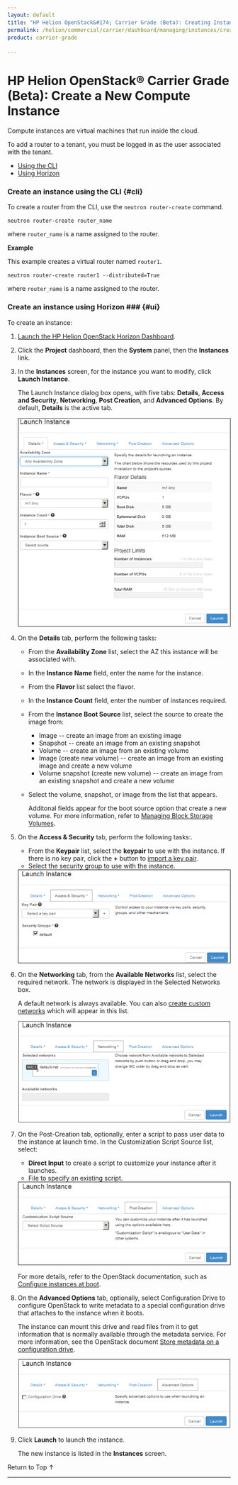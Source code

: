 ```yaml
---
layout: default
title: "HP Helion OpenStack&#174; Carrier Grade (Beta): Creating Instances"
permalink: /helion/commercial/carrier/dashboard/managing/instances/create/
product: carrier-grade

---
```

<!--UNDER REVISION-->

<script>

function PageRefresh {
onLoad="window.refresh"
}

PageRefresh();

</script>

<!-- <p style="font-size: small;"> <a href="/helion/commercial/carrier/ga1/install/">&#9664; PREV</a> | <a href="/helion/commercial/carrier/ga1/install-overview/">&#9650; UP</a> | <a href="/helion/commercial/carrier/ga1/">NEXT &#9654;</a></p> -->

# HP Helion OpenStack&#174; Carrier Grade (Beta): Create a New Compute Instance

Compute instances are virtual machines that run inside the cloud.

To add a router to a tenant, you must be logged in as the user associated with the tenant.

* [Using the CLI](#cli)
* [Using Horizon](#ui)

### Create an instance using the CLI {#cli}

To create a router from the CLI, use the `neutron router-create` command. 

	neutron router-create router_name

where `router_name` is a name assigned to the router. 

**Example**

This example creates a virtual router named `router1`. 

	neutron router-create router1 --distributed=True

where `router_name` is a name assigned to the router. 

### Create an instance using Horizon ### {#ui}

To create an instance:

1. [Launch the HP Helion OpenStack Horizon Dashboard](/helion/openstack/carrier/dashboard/login/).

2. Click the **Project** dashboard, then the **System** panel, then the **Instances** link.

3. In the **Instances** screen, for the instance you want to modify, click **Launch Instance**.

	The Launch Instance dialog box opens, with five tabs: **Details**, **Access and Security**, **Networking**, **Post Creation**, and **Advanced Options**. By default, **Details** is the active tab.

	<img src="media/CGH-Helion-Instance-Launch-Details.png"/>

4. On the **Details** tab, perform the following tasks:

	* From the **Availability Zone** list, select the AZ this instance will be associated with.
	* In the **Instance Name** field, enter the name for the instance.
	* From the **Flavor** list select the flavor.
	* In the **Instance Count** field, enter the number of instances required.
	* From the **Instance Boot Source** list, select the source to create the image from:

		* Image -- create an image from an existing image
		* Snapshot -- create an image from an existing snapshot
		* Volume -- create an image from an existing volume
		* Image (create new volume) -- create an image from an existing image and create a new volume
		* Volume snapshot (create new volume) -- create an image from an existing snapshot and create a new volume

	* Select the volume, snapshot, or image from the list that appears.

		Additonal fields appear for the boot source option that create a new volume. For more information, refer to [Managing Block Storage Volumes](/helion/commercial/carrier/dashboard/managing/volumes/).

5. On the **Access &amp; Security** tab, perform the following tasks:.

	* From the **Keypair** list, select the **keypair** to use with the instance. If there is no key pair, click the **+** button to [import a key pair](/helion/commercial/carrier/dashboard/managing/security/keypairs/#importKeypairs).
	* Select the security group to use with the instance.

	<img src="media/CGH-Helion-Instance-Launch-Access.png"/>

6. On the **Networking** tab, from the **Available Networks** list, select the required network. The network is displayed in the Selected Networks box.

	A default network is always available. You can also [create custom networks](/helion/commercial/carrier/dashboard/managing/network/create/) which will appear in this list.

	<img src="media/CGH-Helion-Instance-Launch-Networking.png"/>

7. On the Post-Creation tab, optionally, enter a script to pass user data to the instance at launch time. In the Customization Script Source list, select:

	* **Direct Input** to create a script to customize your instance after it launches.
	* File to specify an existing script.

	<img src="media/CGH-Helion-Instance-Launch-Post.png"/>

	For more details, refer to the OpenStack documentation, such as [Configure instances at boot](http://docs.openstack.org/user-guide/content/user-data.html).

8. On the **Advanced Options** tab, optionally, select Configuration Drive to configure OpenStack to write metadata to a special configuration drive that attaches to the instance when it boots. 

	The instance can mount this drive and read files from it to get information that is normally available through the metadata service. For more information, see the OpenStack document [Store metadata on a configuration drive](http://docs.openstack.org/user-guide/content/config-drive.html).

	<img src="media/CGH-Helion-Instance-Launch-Advanced.png"/>

9. Click **Launch** to launch the instance.

	The new instance is listed in the **Instances** screen.

<a href="#top" style="padding:14px 0px 14px 0px; text-decoration: none;"> Return to Top &#8593; </a>


----

